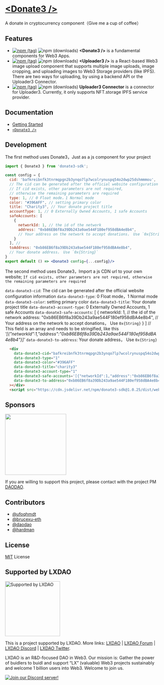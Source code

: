# [&lt;Donate3 /&gt;](https://donate3.xyz/) 

 A donate in cryptocurrency component（Give me a cup of coffee）

## Features

- [![npm (tag)](https://img.shields.io/npm/v/donate3-sdk)](https://www.npmjs.com/package/donate3-sdk) ![npm (downloads)](https://img.shields.io/npm/dm/donate3-sdk) <b>\<Donate3 \/\></b> is a fundamental components for Web3 Apps. 
- [![npm (tag)](https://img.shields.io/npm/v/@lxdao/uploader3)](https://www.npmjs.com/package/@lxdao/uploader3) ![npm (downloads)](https://img.shields.io/npm/dm/@lxdao/uploader3) <b>\<Uploader3 \/\></b> is a React-based Web3 image upload component that supports multiple image uploads, image cropping, and uploading images to Web3 Storage providers (like IPFS). There are two ways for uploading, by using a backend API or the Uploader3 Connector.
- [![npm (tag)](https://img.shields.io/npm/v/@lxdao/uploader3-connector)](https://www.npmjs.com/package/@lxdao/uploader3-connector) ![npm (downloads)](https://img.shields.io/npm/dm/@lxdao/uploader3-connector) <b>Uploader3 Connector</b> is a connector for Uploader3. Currently, it only supports NFT.storage IPFS service provider.

## Documentation

- [Getting Started](https://donate3.xyz/)
- [`<Donate3 />`](https://donate3.xyz/components/Donate3)

## Development

The first method uses Donate3，Just as a js component for your project

```jsx
import { Donate3 } from 'donate3-sdk';

const config = {
  cid: 'bafkreibnfk3tnrmqpgn2b3ynqo7lp7wcolrynuspq54o2dwp25dshmmmou', 
  // The cid can be generated after the official website configuration information
  // If cid exists, other parameters are not required, 
  // otherwise the remaining parameters are required
  type: 1, // 0 Float mode，1 Normal mode
  color: "#396AFF", // setting primary color
  title: "Charity3", // Your donate project title
  accountType: 1, // 0 Externally Owned Accounts, 1 safe Accounts
  safeAccounts: [ 
    { 
      networkId: 1, // the id of the network
      address: "0xb86EB6f8a39Db243a9ae544F180ef958dBA4e8b4", 
      // Your address on the network to accept donations， Use `0x{String}`
    }
  ], // 
  toAddress: "0xb86EB6f8a39Db243a9ae544F180ef958dBA4e8b4", 
  // Your donate address， Use `0x{String}`
}
export default () => <Donate3 config={...config}/>
```

The second method uses Donate3，Import a js CDN url to your own website;
  `If cid exists, other parameters are not required, otherwise the remaining parameters are required`

  `data-donate3-cid`: The cid can be generated after the official website configuration information
  `data-donate3-type`: 0 Float mode，1 Normal mode
  `data-donate3-color`: setting primary color
  `data-donate3-title`: Your donate project title
  `data-donate3-account-type`: 0 Externally Owned Accounts, 1 safe Accounts
  `data-donate3-safe-accounts`: [
    {
      networkId: 1, // the id of the network
      address: "0xb86EB6f8a39Db243a9ae544F180ef958dBA4e8b4", 
      // Your address on the network to accept donations， Use `0x{String}`
    }
  ] // This field is an array and needs to be stringified, like this _'[{"networkId":1,"address":"0xb86EB6f8a39Db243a9ae544F180ef958dBA4e8b4"}]'_
  `data-donate3-to-address`: Your donate address， Use `0x{String}`

``` html
  <div
    data-donate3-cid="bafkreibnfk3tnrmqpgn2b3ynqo7lp7wcolrynuspq54o2dwp25dshmmmou"
    data-donate3-type="1" 
    data-donate3-color="#396AFF"
    data-donate3-title="charity3"
    data-donate3-account-type="1"
    data-donate3-safe-accounts='[{"networkId":1,"address":"0xb86EB6f8a39Db243a9ae544F180ef958dBA4e8b4"}]'
    data-donate3-to-address="0xb86EB6f8a39Db243a9ae544F180ef958dBA4e8b4"
  ></div> 
  <script src="https://cdn.jsdelivr.net/npm/donate3-sdk@1.0.25/dist/webpack/bundle.js"></script>
```

## Sponsors

<a href="https://fil.org/" target="_blank"><img width="200" src="https://bafkreidhplaw3hpo6gmhrkqwzvw2ejnvxuuai2r5vsjhzjxmosanagrgoy.ipfs.nftstorage.link/" /></a>

If you are willing to support this project, please contact with the project PM [DAODAO](https://twitter.com/daodao).

## Contributors

- [@ufoqhmdt](https://github.com/ufoqhmdt)
- [@brucexu-eth](https://github.com/brucexu-eth)
- [@daodao](https://github.com/daodao)
- [@hardman](https://github.com/hardman)

## License

[MIT](/LICENSE) License

## Supported by LXDAO

<a target="_blank" href="https://lxdao.io/"><img alt="Supported by LXDAO" src="https://bafkreib7wsfivsbtinvx7yfou2b556ab32pojbjutkxfhh7v3y45qkevui.ipfs.nftstorage.link/" width="180" /></a>

This is a project supported by LXDAO. More links: [LXDAO](https://lxdao.io/) | [LXDAO Forum](https://forum.lxdao.io/) | [LXDAO Discord](https://discord.lxdao.io) | [LXDAO Twitter](https://twitter.com/LXDAO_Official).

LXDAO is an R&D-focused DAO in Web3. Our mission is: Gather the power of buidlers to buidl and support “LX” (valuable) Web3 projects sustainably and welcome 1 billion users into Web3. Welcome to join us.

[![Join our Discord server!](https://invidget.switchblade.xyz/HtcDdPgJ7D)](http://discord.gg/HtcDdPgJ7D)
